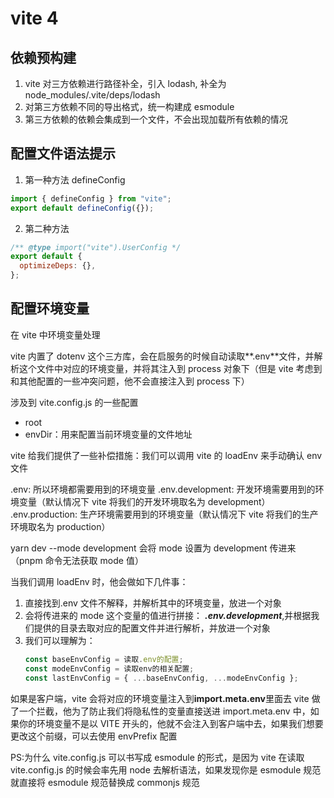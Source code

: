 # vite 4

## 依赖预构建

1. vite 对三方依赖进行路径补全，引入 lodash, 补全为 node_modules/.vite/deps/lodash
2. 对第三方依赖不同的导出格式，统一构建成 esmodule
3. 第三方依赖的依赖会集成到一个文件，不会出现加载所有依赖的情况

## 配置文件语法提示

1. 第一种方法 defineConfig

```js
import { defineConfig } from "vite";
export default defineConfig({});
```

2. 第二种方法

```js
/** @type import("vite").UserConfig */
export default {
  optimizeDeps: {},
};
```

## 配置环境变量

在 vite 中环境变量处理

vite 内置了 dotenv 这个三方库，会在启服务的时候自动读取**.env**文件，并解析这个文件中对应的环境变量，并将其注入到 process 对象下（但是 vite 考虑到和其他配置的一些冲突问题，他不会直接注入到 process 下）

涉及到 vite.config.js 的一些配置

- root
- envDir：用来配置当前环境变量的文件地址

vite 给我们提供了一些补偿措施：我们可以调用 vite 的 loadEnv 来手动确认 env 文件

.env: 所以环境都需要用到的环境变量
.env.development: 开发环境需要用到的环境变量（默认情况下 vite 将我们的开发环境取名为 development）
.env.production: 生产环境需要用到的环境变量（默认情况下 vite 将我们的生产环境取名为 production）

yarn dev --mode development 会将 mode 设置为 development 传进来（pnpm 命令无法获取 mode 值）

当我们调用 loadEnv 时，他会做如下几件事：

1. 直接找到.env 文件不解释，并解析其中的环境变量，放进一个对象
2. 会将传进来的 mode 这个变量的值进行拼接： **_.env.development_**,并根据我们提供的目录去取对应的配置文件并进行解析，并放进一个对象
3. 我们可以理解为：
   ```js
   const baseEnvConfig = 读取.env的配置;
   const modeEnvConfig = 读取env的相关配置;
   const lastEnvConfig = { ...baseEnvConfig, ...modeEnvConfig };
   ```

如果是客户端，vite 会将对应的环境变量注入到**import.meta.env**里面去
vite 做了一个拦截，他为了防止我们将隐私性的变量直接送进 import.meta.env 中，如果你的环境变量不是以 VITE 开头的，他就不会注入到客户端中去，如果我们想要更改这个前缀，可以去使用 envPrefix 配置

PS:为什么 vite.config.js 可以书写成 esmodule 的形式，是因为 vite 在读取 vite.config.js 的时候会率先用 node 去解析语法，如果发现你是 esmodule 规范就直接将 esmodule 规范替换成 commonjs 规范
